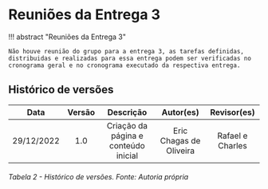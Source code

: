# Reuniões da Entrega 3

!!! abstract "Reuniões da Entrega 3"
    
    Não houve reunião do grupo para a entrega 3, as tarefas definidas, distribuidas e realizadas para essa entrega podem ser verificadas no cronograma geral e no cronograma executado da respectiva entrega.


## Histórico de versões

|    Data    | Versão |              Descrição               |        Autor(es)        |   Revisor(es)    |
| :--------: | :----: | :----------------------------------: | :---------------------: | :--------------: |
| 29/12/2022 |  1.0   | Criação da página e conteúdo inicial | Eric Chagas de Oliveira | Rafael e Charles |

###### Tabela 2 - Histórico de versões. Fonte: Autoria própria